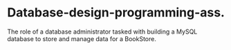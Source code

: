 # Database-design-programming-ass.
The role of a database administrator tasked with building a MySQL database to store and manage data for a BookStore.

